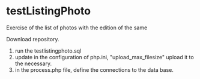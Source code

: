 # testListingPhoto
Exercise of the list of photos with the edition of the same

Download repository.
  1. run the testlistingphoto.sql
  2. update in the configuration of php.ini, "upload_max_filesize" upload it to the necessary.
  3. in the process.php file, define the connections to the data base.
